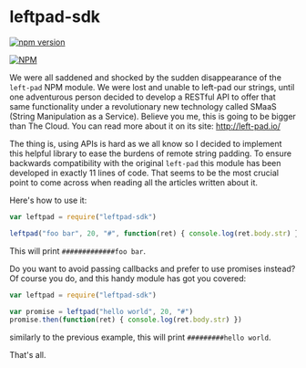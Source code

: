 # leftpad-sdk

[![npm version](https://badge.fury.io/js/leftpad-sdk.svg)](http://badge.fury.io/js/leftpad-sdk)

[![NPM](https://nodei.co/npm/leftpad-sdk.png?downloads=true&downloadRank=true)](https://nodei.co/npm/leftpad-sdk/)


We were all saddened and shocked by the sudden disappearance of the `left-pad` NPM module. We were lost and unable to left-pad our strings, until one adventurous person decided to develop a RESTful API to offer that same functionality under a revolutionary new technology called SMaaS (String Manipulation as a Service). Believe you me, this is going to be bigger than The Cloud. You can read more about it on its site: http://left-pad.io/

The thing is, using APIs is hard as we all know so I decided to implement this helpful library to ease the burdens of remote string padding. To ensure backwards compatibility with the original `left-pad` this module has been developed in exactly 11 lines of code. That seems to be the most crucial point to come across when reading all the articles written about it.

Here's how to use it:

```javascript
var leftpad = require("leftpad-sdk")

leftpad("foo bar", 20, "#", function(ret) { console.log(ret.body.str) })
```

This will print `#############foo bar`.

Do you want to avoid passing callbacks and prefer to use promises instead? Of course you do, and this handy module has got you covered:

```javascript
var leftpad = require("leftpad-sdk")

var promise = leftpad("hello world", 20, "#")
promise.then(function(ret) { console.log(ret.body.str) })
```
similarly to the previous example, this will print `#########hello world`.

That's all.
